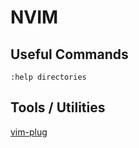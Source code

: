 # NVIM

## Useful Commands

```
:help directories
```

## Tools / Utilities

[vim-plug](https://github.com/junegunn/vim-plug)

